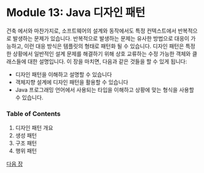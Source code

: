 # Module 13: Java 디자인 패턴
건축 에서와 마찬가지로, 소프트웨어의 설계와 동작에서도 특정 컨텍스트에서 반복적으로 발생하는 문제가 있습니다. 반복적으로 발생하는 문제는 유사한 방법으로 대응이 가능하고, 이런 대응 방식은 템플릿의 형태로 패턴화 될 수 있습니다. 디자인 패턴은 특정한 상황에서 일반적인 설계 문제를 해결하기 위해 상호 교류하는 수정 가능한 객체와 클래스들에 대한 설명입니다.
이 장을 마치면, 다음과 같은 것들을 할 수 있게 됩니다:

* 디자인 패턴을 이해하고 설명할 수 있습니다
* 객체지향 설계에 디자인 패턴을 활용할 수 있습니다
* Java 프로그래밍 언어에서 사용되는 타입을 이해하고 상황에 맞는 형식을 사용할 수 있습니다.

### Table of Contents
1. 디자인 패턴 개요
2. 생성 패턴
3. 구조 패턴
4. 행위 패턴

<a href="./Design_Pattern/01_Design_Pattern_개요.md">다음 장</a>